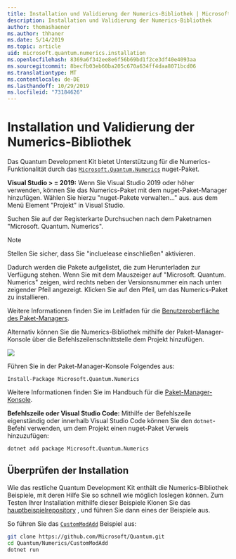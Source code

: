 ```yaml
---
title: Installation und Validierung der Numerics-Bibliothek | Microsoft-Dokumentation
description: Installation und Validierung der Numerics-Bibliothek
author: thomashaener
ms.author: thhaner
ms.date: 5/14/2019
ms.topic: article
uid: microsoft.quantum.numerics.installation
ms.openlocfilehash: 8369a6f342ee8e6f56b69bd1f2ce3df40e4093aa
ms.sourcegitcommit: 8becfb03eb60ba205c670a634ff4daa8071bcd06
ms.translationtype: MT
ms.contentlocale: de-DE
ms.lasthandoff: 10/29/2019
ms.locfileid: "73184626"
---
```

# <a name="numerics-library-installation-and-validation"></a>Installation und Validierung der Numerics-Bibliothek

Das Quantum Development Kit bietet Unterstützung für die Numerics-Funktionalität durch das [`Microsoft.Quantum.Numerics`](https://www.nuget.org/packages/Microsoft.Quantum.Numerics) nuget-Paket.

**Visual Studio > = 2019:** Wenn Sie Visual Studio 2019 oder höher verwenden, können Sie das Numerics-Paket mit dem nuget-Paket-Manager hinzufügen.
Wählen Sie hierzu "nuget-Pakete verwalten..." aus. aus dem Menü Element "Projekt" in Visual Studio.

Suchen Sie auf der Registerkarte Durchsuchen nach dem Paketnamen "Microsoft. Quantum. Numerics".

> [!NOTE]
> Stellen Sie sicher, dass Sie "incluelease einschließen" aktivieren.

Dadurch werden die Pakete aufgelistet, die zum Herunterladen zur Verfügung stehen.
Wenn Sie mit dem Mauszeiger auf "Microsoft. Quantum. Numerics" zeigen, wird rechts neben der Versionsnummer ein nach unten zeigender Pfeil angezeigt.
Klicken Sie auf den Pfeil, um das Numerics-Paket zu installieren.

Weitere Informationen finden Sie im Leitfaden für die [Benutzeroberfläche des Paket-Managers](https://docs.microsoft.com/nuget/tools/package-manager-ui).

Alternativ können Sie die Numerics-Bibliothek mithilfe der Paket-Manager-Konsole über die Befehlszeilenschnittstelle dem Projekt hinzufügen.

![](~/media/vs2017-nuget-console-menu.png)

Führen Sie in der Paket-Manager-Konsole Folgendes aus:

```
Install-Package Microsoft.Quantum.Numerics
```

Weitere Informationen finden Sie im Handbuch für die [Paket-Manager-Konsole](https://docs.microsoft.com/nuget/tools/package-manager-console).

**Befehlszeile oder Visual Studio Code:** Mithilfe der Befehlszeile eigenständig oder innerhalb Visual Studio Code können Sie den `dotnet`-Befehl verwenden, um dem Projekt einen nuget-Paket Verweis hinzuzufügen:

```bash
dotnet add package Microsoft.Quantum.Numerics
```


## <a name="verifying-your-installation"></a>Überprüfen der Installation

Wie das restliche Quantum Development Kit enthält die Numerics-Bibliothek Beispiele, mit deren Hilfe Sie so schnell wie möglich loslegen können.
Zum Testen Ihrer Installation mithilfe dieser Beispiele Klonen Sie das [hauptbeispielrepository](https://github.com/Microsoft/Quantum) , und führen Sie dann eines der Beispiele aus.

So führen Sie das [`CustomModAdd`](https://github.com/microsoft/Quantum/tree/master/Numerics/CustomModAdd) Beispiel aus:

```bash
git clone https://github.com/Microsoft/Quantum.git
cd Quantum/Numerics/CustomModAdd
dotnet run
```